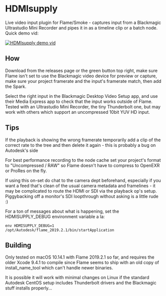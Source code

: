 # HDMIsupply
Live video input plugin for Flame/Smoke - captures input from a Blackmagic Ultrastudio Mini Recorder and pipes it in as a timeline clip or a batch node. Quick demo vid:

[![HDMIsupply demo vid](http://img.youtube.com/vi/5m1iBZD-_JU/3.jpg)](https://www.youtube.com/watch?v=5m1iBZD-_JU)

## How
Download from the releases page or the green button top right, make sure Flame isn't set to use the Blackmagic video device for preview or capture, make sure your project framerate and the input's framerate match, then add the Spark.

Select the right input in the Blackmagic Desktop Video Setup app, and use their Media Express app to check that the input works outside of Flame.  Tested with an Ultrastudio Mini Recorder, the tiny Thunderbolt one, but may work with others which support an uncompressed 10bit YUV HD input.

## Tips
If the playback is showing the wrong framerate temporarily add a clip of the correct rate to the tree and then delete it again - this is probably a bug on Autodesk's side

For best performance recording to the node cache set your project's format to "Uncompressed / RAW" so Flame doesn't have to compress to OpenEXR or ProRes on the fly.

If using this on-set do chat to the camera dept beforehand, especially if you want a feed that's clean of the usual camera metadata and framelines - it may be complicated to route the HDMI or SDI via the playback op's setup.  Piggybacking off a monitor's SDI loopthrough without asking is a little rude :)

For a ton of messages about what is happening, set the HDMISUPPLY_DEBUG environment variable a la:
```
env HDMISUPPLY_DEBUG=1 /opt/Autodesk/flame_2019.2.1/bin/startApplication
```

## Building
Only tested on macOS 10.14.1 with Flame 2019.2.1 so far, and requires the older Xcode 9.4.1 to compile since Flame seems to ship with an old copy of install_name_tool which can't handle newer binaries.

It is possible it will work with minimal changes on Linux if the standard Autodesk CentOS setup includes Thunderbolt drivers and the Blackmagic stuff installs properly...
